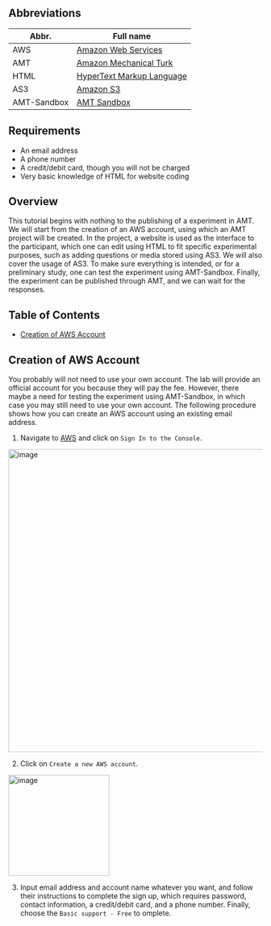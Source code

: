 ## Abbreviations
| Abbr. | Full name |
| --- | --- |
| AWS | [Amazon Web Services](https://aws.amazon.com) |
| AMT | [Amazon Mechanical Turk](https://www.mturk.com) |
| HTML | [HyperText Markup Language](https://en.wikipedia.org/wiki/HTML) |
| AS3 | [Amazon S3](https://aws.amazon.com/s3/) |
| AMT-Sandbox | [AMT Sandbox](https://requester.mturk.com/developer/sandbox) |

## Requirements
- An email address
- A phone number
- A credit/debit card, though you will not be charged
- Very basic knowledge of HTML for website coding

## Overview
This tutorial begins with nothing to the publishing of a experiment in AMT.
We will start from the creation of an AWS account, using which an AMT project will be created.
In the project, a website is used as the interface to the participant, which one can edit using HTML to fit specific experimental purposes, such as adding questions or media stored using AS3.
We will also cover the usage of AS3.
To make sure everything is intended, or for a preliminary study, one can test the experiment using AMT-Sandbox. 
Finally, the experiment can be published through AMT, and we can wait for the responses.

## Table of Contents
- [Creation of AWS Account](##Creation-of-AWS-Account)

## Creation of AWS Account
You probably will not need to use your own account. The lab will provide an official account for you because they will pay the fee. However, there maybe a need for testing the experiment using AMT-Sandbox, in which case you may still need to use your own account. The following procedure shows how you can create an AWS account using an existing email address.

1. Navigate to [AWS](https://aws.amazon.com) and click on `Sign In to the Console`.
<img width="600" alt="image" src="https://github.com/BowenWuResearch/Amazon-Mechanical-Turk-Subjective-Experiment-Tutorial/assets/170743218/dbaa7215-cd9f-4cae-8174-69b7f132e934">

2. Click on `Create a new AWS account`.
<img width="200" alt="image" src="https://github.com/BowenWuResearch/Amazon-Mechanical-Turk-Subjective-Experiment-Tutorial/assets/170743218/32582e48-f0f9-43fa-ab4b-5d6adf6b105a">

3. Input email address and account name whatever you want, and follow their instructions to complete the sign up, which requires password, contact information, a credit/debit card, and a phone number. Finally, choose the `Basic support - Free` to omplete.




